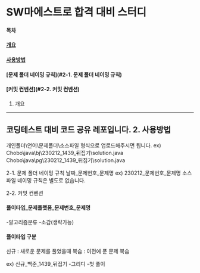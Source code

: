 # SW마에스트로 합격 대비 스터디

#### 목차
#### [개요](#1.개요)
#### [사용방법](#2.사용방법)
#### [문제 폴더 네이밍 규칙](#2-1. 문제 폴더 네이밍 규칙)
#### [커밋 컨벤션](#2-2. 커밋 컨벤션)

1. 개요
---
코딩테스트 대비 코드 공유 레포입니다.
2. 사용방법
---
개인폴더\언어\문제폴더\소스파일 형식으로 업로드해주시면 됩니다.
ex)
Chobo\java\bj\230212_1439_뒤집기\solution.java
Chobo\java\pg\230212_1439_뒤집기\solution.java

 2-1. 문제 폴더 네이밍 규칙
 날짜_문제번호_문제명
 ex)
 230212_문제번호_문제명
 소스파일 네이밍 규칙은 별도로 없습니다.
 
 2-2. 커밋 컨벤션
 
 #### 풀이타입_문제플랫폼_문제번호_문제명
 -알고리즘분류
 -소감(생략가능)
 
 #### 풀이타입 구분
 신규 : 새로운 문제를 풀었을때
 복습 : 이전에 푼 문제 복습
 
 ex)
 신규_백준_1439_뒤집기
 -그리디
 -첫 풀이
